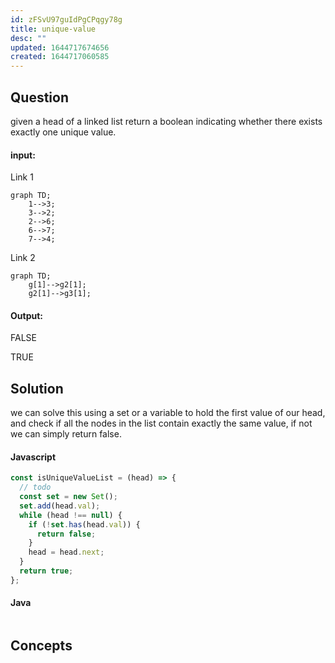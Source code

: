 ```yaml
---
id: zFSvU97guIdPgCPqgy78g
title: unique-value
desc: ""
updated: 1644717674656
created: 1644717060585
---
```


## Question

given a head of a linked list return a boolean indicating whether there exists exactly one unique value.

#### input:

Link 1

```mermaid
graph TD;
    1-->3;
    3-->2;
    2-->6;
    6-->7;
    7-->4;
```

Link 2

```mermaid
graph TD;
    g[1]-->g2[1];
    g2[1]-->g3[1];
```

#### Output:

FALSE

TRUE

## Solution

we can solve this using a set or a variable to hold the first value of our head, and check if all the nodes in the list contain exactly the same value, if not we can simply return false.

#### Javascript

```javascript
const isUniqueValueList = (head) => {
  // todo
  const set = new Set();
  set.add(head.val);
  while (head !== null) {
    if (!set.has(head.val)) {
      return false;
    }
    head = head.next;
  }
  return true;
};
```

#### Java

```java

```

## Concepts
